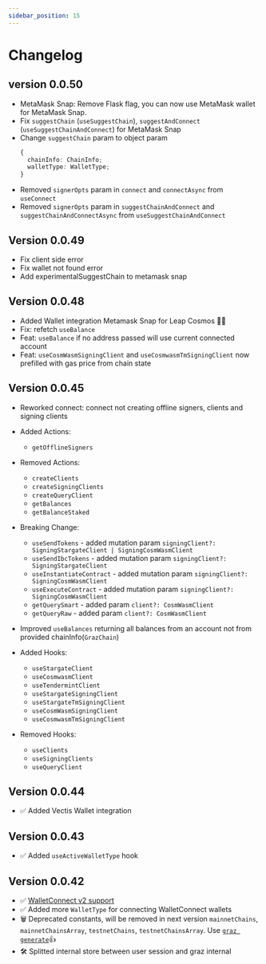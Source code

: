 ```yaml
---
sidebar_position: 15
---
```


# Changelog

## version 0.0.50

- MetaMask Snap: Remove Flask flag, you can now use MetaMask wallet for MetaMask Snap.
- Fix `suggestChain` (`useSuggestChain`), `suggestAndConnect` (`useSuggestChainAndConnect`) for MetaMask Snap
- Change `suggestChain` param to object param
  ```ts
  {
    chainInfo: ChainInfo;
    walletType: WalletType;
  }
  ```
- Removed `signerOpts` param in `connect` and `connectAsync` from `useConnect`
- Removed `signerOpts` param in `suggestChainAndConnect` and `suggestChainAndConnectAsync` from `useSuggestChainAndConnect`

## Version 0.0.49

- Fix client side error
- Fix wallet not found error
- Add experimentalSuggestChain to metamask snap

## Version 0.0.48

- Added Wallet integration Metamask Snap for Leap Cosmos 🐺🐸
- Fix: refetch `useBalance`
- Feat: `useBalance` if no address passed will use current connected account
- Feat: `useCosmWasmSigningClient` and `useCosmwasmTmSigningClient` now prefilled with gas price from chain state

## Version 0.0.45

- Reworked connect: connect not creating offline signers, clients and signing clients

- Added Actions:

  - `getOfflineSigners`

- Removed Actions:

  - `createClients`
  - `createSigningClients`
  - `createQueryClient`
  - `getBalances`
  - `getBalanceStaked`

- Breaking Change:

  - `useSendTokens` - added mutation param `signingClient?: SigningStargateClient | SigningCosmWasmClient`
  - `useSendIbcTokens` - added mutation param `signingClient?: SigningStargateClient`
  - `useInstantiateContract` - added mutation param `signingClient?: SigningCosmWasmClient`
  - `useExecuteContract` - added mutation param `signingClient?: SigningCosmWasmClient`
  - `getQuerySmart` - added param `client?: CosmWasmClient`
  - `getQueryRaw` - added param `client?: CosmWasmClient`

- Improved `useBalances` returning all balances from an account not from provided chainInfo(`GrazChain`)

- Added Hooks:

  - `useStargateClient`
  - `useCosmwasmClient`
  - `useTendermintClient`
  - `useStargateSigningClient`
  - `useStargateTmSigningClient`
  - `useCosmWasmSigningClient`
  - `useCosmwasmTmSigningClient`

- Removed Hooks:
  - `useClients`
  - `useSigningClients`
  - `useQueryClient`

## Version 0.0.44

- ✅ Added Vectis Wallet integration

## Version 0.0.43

- ✅ Added `useActiveWalletType` hook

## Version 0.0.42

- ✅ [WalletConnect v2 support](./wallet-connect.md)
- ✅ Added more `WalletType` for connecting WalletConnect wallets
- 🗑️ Deprecated constants, will be removed in next version `mainnetChains`, `mainnetChainsArray`, `testnetChains`, `testnetChainsArray`. Use [`graz generate`](./generate-chain-info.mdx)👍
- 🛠️ Splitted internal store between user session and graz internal
